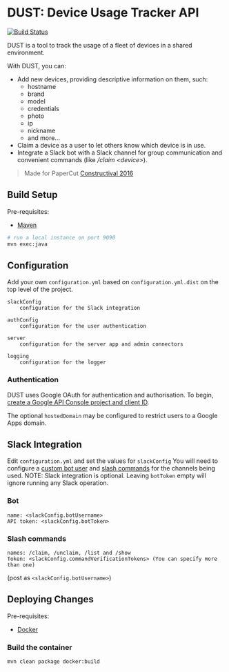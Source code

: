 # DUST: Device Usage Tracker API

[![Build Status](https://travis-ci.org/PaperCutSoftware/dust-api.svg?branch=master)](https://travis-ci.org/PaperCutSoftware/dust-api)

DUST is a tool to track the usage of a fleet of devices in a shared environment. 

With DUST, you can:
 
* Add new devices, providing descriptive information on them, such:
  * hostname
  * brand
  * model
  * credentials
  * photo
  * ip
  * nickname
  * and more...
* Claim a device as a user to let others know which device is in use.
* Integrate a Slack bot with a Slack channel for group communication and convenient commands 
  (like */claim &lt;device&gt;*). 

> Made for PaperCut [Constructival 2016][1]

## Build Setup

Pre-requisites:

* [Maven](https://maven.apache.org/)

``` bash
# run a local instance on port 9090
mvn exec:java
```

## Configuration

Add your own `configuration.yml` based on `configuration.yml.dist` on the top level of the project.
```
slackConfig
    configuration for the Slack integration
```
```
authConfig
    configuration for the user authentication
```
```
server
    configuration for the server app and admin connectors
```
```
logging
    configuration for the logger
```
### Authentication

DUST uses Google OAuth for authentication and authorisation. To begin,
[create a Google API Console project and client ID](https://developers.google.com/identity/sign-in/web/devconsole-project).

The optional `hostedDomain` may be configured to restrict users to a Google Apps domain.

## Slack Integration

Edit `configuration.yml` and set the values for `slackConfig`
You will need to configure a [custom bot user][2] and [slash commands][3] for the channels being used.
NOTE: Slack integration is optional. Leaving `botToken` empty will ignore running any Slack operation.

### Bot

```
name: <slackConfig.botUsername>
API token: <slackConfig.botToken>
```

### Slash commands
```
names: /claim, /unclaim, /list and /show
Token: <slackConfig.commandVerificationTokens> (You can specify more than one)
```

(post as `<slackConfig.botUsername>`)

## Deploying Changes

Pre-requisites:

* [Docker](https://www.docker.com/)

### Build the container

``` bash
mvn clean package docker:build
```



[1]: https://blog.papercut.com/blog/2016/11/22/constructival-papercuts-first-global-hackathon/
[2]: https://api.slack.com/bot-users
[3]: https://api.slack.com/slash-commands
